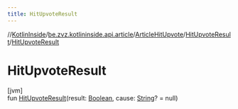 ```yaml
---
title: HitUpvoteResult
---
```

//[KotlinInside](../../../../index.html)/[be.zvz.kotlininside.api.article](../../index.html)/[ArticleHitUpvote](../index.html)/[HitUpvoteResult](index.html)/[HitUpvoteResult](-hit-upvote-result.html)



# HitUpvoteResult



[jvm]\
fun [HitUpvoteResult](-hit-upvote-result.html)(result: [Boolean](https://kotlinlang.org/api/latest/jvm/stdlib/kotlin/-boolean/index.html), cause: [String](https://kotlinlang.org/api/latest/jvm/stdlib/kotlin/-string/index.html)? = null)




